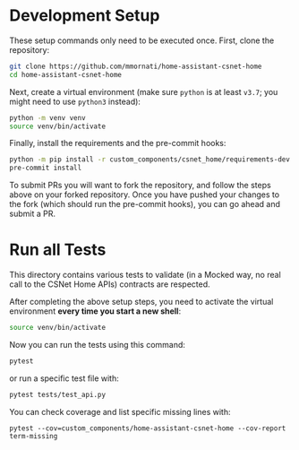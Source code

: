 # Development Setup

These setup commands only need to be executed once.  First, clone the repository:
```bash
git clone https://github.com/mmornati/home-assistant-csnet-home
cd home-assistant-csnet-home
```

Next, create a virtual environment (make sure `python` is at least `v3.7`; you might need to use
`python3` instead):
```bash
python -m venv venv
source venv/bin/activate
```

Finally, install the requirements and the pre-commit hooks:
```bash
python -m pip install -r custom_components/csnet_home/requirements-dev.txt
pre-commit install
```

To submit PRs you will want to fork the repository, and follow the steps above on your
forked repository. Once you have pushed your changes to the fork (which should run the
pre-commit hooks), you can go ahead and submit a PR.

# Run all Tests

This directory contains various tests to validate (in a Mocked way, no real call to the CSNet Home APIs) contracts are respected.

After completing the above setup steps, you need to activate the virtual environment
**every time you start a new shell**:
```bash
source venv/bin/activate
```

Now you can run the tests using this command:
```bash
pytest
```
or run a specific test file with:
```bash
pytest tests/test_api.py
```

You can check coverage and list specific missing lines with:
```
pytest --cov=custom_components/home-assistant-csnet-home --cov-report term-missing